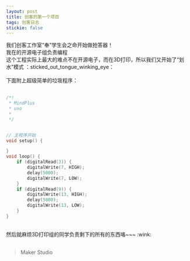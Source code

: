 ```yaml
---
layout: post
title: 创客的第一个项目
tags: 创客日志
stickie: false
---
```


我们创客工作室“奉”学生会之命开始做抢答器！<br>
我在的开源电子组负责编程<br>
这个工程实际上最大的难点不在开源电子，而在3D打印，所以我们又开始了“划水”模式 ：sticked_out_tongue_winking_eye： <br>
<br>
下面附上超级简单的垃圾程序：<br>
<br>
```c++
/*!
 * MindPlus
 * uno
 *
 */


// 主程序开始
void setup() {

}
void loop() {
	if (digitalRead(3)) {
		digitalWrite(7, HIGH);
		delay(5000);
		digitalWrite(7, LOW);
	}
	if (digitalRead(9)) {
		digitalWrite(13, HIGH);
		delay(5000);
		digitalWrite(13, LOW);
	}
}
```

<br>
然后就麻烦3D打印组的同学负责剩下的所有的东西咯~~~ :wink: <br>

<br>

> Maker Studio
